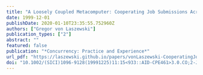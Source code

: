 ```yaml
---
title: "A Loosely Coupled Metacomputer: Cooperating Job Submissions Across Multiple Supercomputing Sites"
date: 1999-12-01
publishDate: 2020-01-10T23:35:55.752960Z
authors: ["Gregor von Laszewski"]
publication_types: ["2"]
abstract: ""
featured: false
publication: "*Concurrency: Practice and Experience*"
url_pdf: "https://laszewski.github.io/papers/vonLaszewski-CooperatingJobs.pdf"
doi: "10.1002/(SICI)1096-9128(19991225)11:15<933::AID-CPE461>3.0.CO;2-J"
---
```


